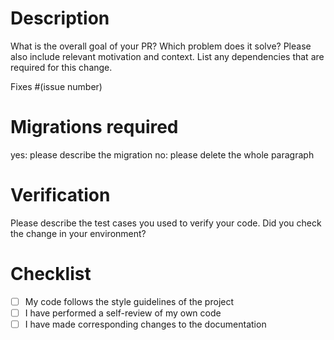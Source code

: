# Description

What is the overall goal of your PR? Which problem does it solve? Please also include relevant motivation and context.
List any dependencies that are required for this change.

Fixes #(issue number)

# Migrations required

yes: please describe the migration
no: please delete the whole paragraph

# Verification

Please describe the test cases you used to verify your code. Did you check the change in your environment?

# Checklist

- [ ] My code follows the style guidelines of the project
- [ ] I have performed a self-review of my own code
- [ ] I have made corresponding changes to the documentation
